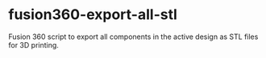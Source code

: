 # fusion360-export-all-stl
Fusion 360 script to export all components in the active design as STL files for 3D printing.
